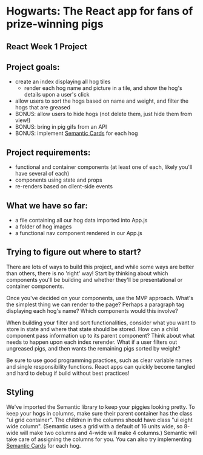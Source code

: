 # Hogwarts: The React app for fans of prize-winning pigs

## React Week 1 Project

## Project goals:
  - create an index displaying all hog tiles
    - render each hog name and picture in a tile, and show the hog's details upon a user's click
  - allow users to sort the hogs based on name and weight, and filter the hogs that are greased
  - BONUS: allow users to hide hogs (not delete them, just hide them from view!)
  - BONUS: bring in pig gifs from an API
  - BONUS: implement [Semantic Cards](https://semantic-ui.com/views/card.html) for each hog

## Project requirements:
  - functional and container components (at least one of each, likely you'll have several of each)
  - components using state and props
  - re-renders based on client-side events

## What we have so far:
  - a file containing all our hog data imported into App.js
  - a folder of hog images
  - a functional nav component rendered in our App.js


## Trying to figure out where to start?
  There are lots of ways to build this project, and while some ways are better than others, there is no 'right' way! Start by thinking about which components you'll be building and whether they'll be presentational or container components.

  Once you've decided on your components, use the MVP approach. What's the simplest thing we can render to the page? Perhaps a paragraph tag displaying each hog's name? Which components would this involve?

  When building your filter and sort functionalities, consider what you want to store in state and where that state should be stored. How can a child component pass information up to its parent component? Think about what needs to happen upon each index rerender. What if a user filters out ungreased pigs, and then wants the remaining pigs sorted by weight?  

  Be sure to use good programming practices, such as clear variable names and single responsibility functions. React apps can quickly become tangled and hard to debug if build without best practices!

## Styling
  We've imported the Semantic library to keep your piggies looking pretty. To keep your hogs in columns, make sure their parent container has the class "ui grid container". The children in the columns should have class "ui eight wide column". (Semantic uses a grid with a default of 16 units wide, so 8-wide will make two columns and 4-wide will make 4 columns.) Semantic will take care of assigning the columns for you. You can also try implementing [Semantic Cards](https://semantic-ui.com/views/card.html) for each hog.
